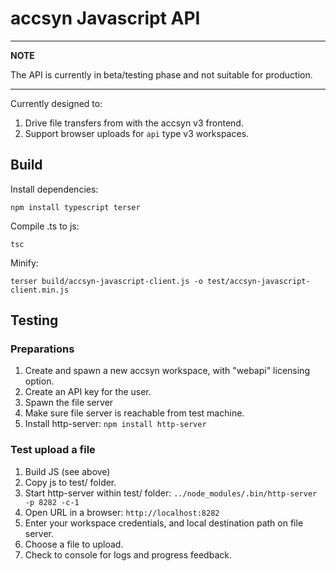 # accsyn Javascript API

---
**NOTE**

The API is currently in beta/testing phase and not suitable for production.

---


Currently designed to:

1. Drive file transfers from with the accsyn v3 frontend.
2. Support browser uploads for `api` type v3 workspaces.


## Build


Install dependencies:

```
npm install typescript terser
```

Compile .ts to js:

```
tsc
```


Minify:

```
terser build/accsyn-javascript-client.js -o test/accsyn-javascript-client.min.js
```


## Testing

### Preparations

1. Create and spawn a new accsyn workspace, with "webapi" licensing option.
2. Create an API key for the user.
3. Spawn the file server
4. Make sure file server is reachable from test machine.
5. Install http-server: `npm install http-server`

### Test upload a file

1. Build JS (see above)
2. Copy js to test/ folder.
3. Start http-server within test/ folder: `../node_modules/.bin/http-server -p 8282 -c-1`
4. Open URL in a browser: `http://localhost:8282`
5. Enter your workspace credentials, and local destination path on file server.
6. Choose a file to upload.
7. Check to console for logs and progress feedback.


